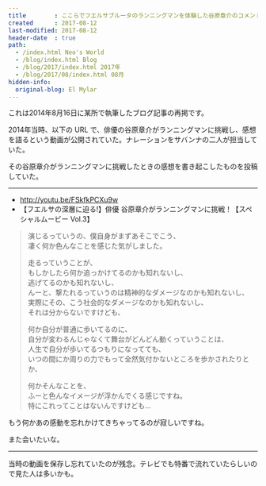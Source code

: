 ```yaml
---
title        : ここらでフエルサブルータのランニングマンを体験した谷原章介のコメント行ってみようか～!!!
created      : 2017-08-12
last-modified: 2017-08-12
header-date  : true
path:
  - /index.html Neo's World
  - /blog/index.html Blog
  - /blog/2017/index.html 2017年
  - /blog/2017/08/index.html 08月
hidden-info:
  original-blog: El Mylar
---
```


これは2014年8月16日に某所で執筆したブログ記事の再掲です。

2014年当時、以下の URL で、俳優の谷原章介がランニングマンに挑戦し、感想を語るという動画が公開されていた。ナレーションをサバンナの二人が担当していた。

その谷原章介がランニングマンに挑戦したときの感想を書き起こしたものを投稿していた。

-----

- <http://youtu.be/FSkfkPCXu9w>
- 【フエルサの深層に迫る!】俳優 谷原章介がランニングマンに挑戦！【スペシャルムービー Vol.3】

> 演じるっていうの、僕自身がまずあそこでこう、  
> 凄く何か色んなことを感じた気がしました。
> 
> 走るっていうことが、  
> もしかしたら何か追っかけてるのかも知れないし、  
> 逃げてるのかも知れないし、  
> んーと、撃たれるっていうのは精神的なダメージなのかも知れないし、  
> 実際にその、こう社会的なダメージなのかも知れないし、  
> それは分からないですけども、
> 
> 何か自分が普通に歩いてるのに、  
> 自分が変わるんじゃなくて舞台がどんどん動くっていうことは、  
> 人生で自分が歩いてるつもりになってても、  
> いつの間にか周りの力でもって全然気付かないところを歩かされたりとか、
> 
> 何かそんなことを、  
> ふーと色んなイメージが浮かんでくる感じですね。  
> 特にこれってことはないんですけども…

もう何かあの感動を忘れかけてきちゃってるのが寂しいですね。

また会いたいな。

-----

当時の動画を保存し忘れていたのが残念。テレビでも特番で流れていたらしいので見た人は多いかも。
